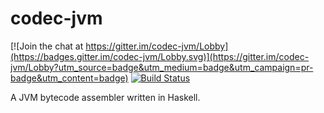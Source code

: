 codec-jvm
=====

[![Join the chat at https://gitter.im/codec-jvm/Lobby](https://badges.gitter.im/codec-jvm/Lobby.svg)](https://gitter.im/codec-jvm/Lobby?utm_source=badge&utm_medium=badge&utm_campaign=pr-badge&utm_content=badge)
[![Build Status](https://circleci.com/gh/rahulmutt/codec-jvm.svg?style=shield&circle-token=1f7b4c7b00bc633430689b78b042c7d7a7991504)](https://circleci.com/gh/rahulmutt/codec-jvm)

A JVM bytecode assembler written in Haskell.
